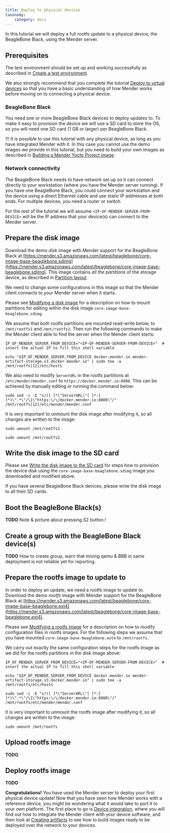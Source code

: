 ```yaml
---
title: Deploy to physical devices
taxonomy:
    category: docs
---
```


In this tutorial we will deploy a full rootfs update to
a physical device, the BeagleBone Black, using the
Mender server.

## Prerequisites

The test environment should be set up and working successfully
as described in [Create a test environment](../Create-a-test-environment).

We also strongly recommend that you complete the tutorial
[Deploy to virtual devices](../Deploy-to-virtual-devices) so
that you have a basic understanding of how Mender works
before moving on to connecting a physical device.


### BeagleBone Black

You need one or more BeagleBone Black devices to deploy
updates to. To make it easy to provision the device we will use
a SD card to store the OS, so you will need one SD card
(1 GB or larger) per BeagleBone Black.

!!! It is possible to use this tutorial with any physical device, as long as you have integrated Mender with it. In this case you cannot use the demo images we provide in this tutorial, but you need to build your own images as described in [Building a Mender Yocto Project image](../../Artifacts/Building-Mender-Yocto-image).


### Network connectivity

The BeagleBone Black needs to have network set up
so it can connect directly to your workstation
(where you have the Mender server running).
If you have one BeagleBone Black, you could connect your
workstation and the device using a direct
Ethernet cable and use static IP addresses at both ends.
For multiple devices, you need a router or switch.

For the rest of the tutorial we will assume
`<IP-OF-MENDER-SERVER-FROM-DEVICE>` will be the IP address
that your device(s) can connect to the Mender server.


## Prepare the disk image

Download the demo *disk* image with Mender support for the BeagleBone Black
at [https://mender.s3.amazonaws.com/latest/beaglebone/core-image-base-beaglebone.sdimg](https://mender.s3.amazonaws.com/latest/beaglebone/core-image-base-beaglebone.sdimg).
This image contains *all the partitions* of the storage device, as
described in [Partition layout](../../Devices/Partition-layout).

We need to change some configurations in this image so that
the Mender client connects to your Mender server when it starts.

Please see [Modifying a disk image](../../Artifacts/Modifying-a-disk-image) for a description
on how to mount partitions for editing within the disk image
`core-image-base-beaglebone.sdimg`.

We assume that *both* rootfs partitions are mounted read-write below,
to `/mnt/rootfs1` and `/mnt/rootfs2`. Then run the following commands
to make the Mender client able to find the server when the Mender client starts:

```
IP_OF_MENDER_SERVER_FROM_DEVICE="<IP-OF-MENDER-SERVER-FROM-DEVICE>"  # insert the actual IP to fill this shell variable
```

```
echo "$IP_OF_MENDER_SERVER_FROM_DEVICE docker.mender.io mender-artifact-storage.s3.docker.mender.io" | sudo tee -a /mnt/rootfs[12]/etc/hosts
```

We also need to modify `ServerURL` in the rootfs partitions at `/etc/mender/mender.conf`
to `https://docker.mender.io:8080`. This can be achieved by manually editing or running
the command below:

```
sudo sed -i -E "s/([ ]*\"ServerURL\"[ ]*:[ ]*)\".*\"/\1\"https:\/\/docker.mender.io:8080\"/" /mnt/rootfs[12]/etc/mender/mender.conf
```

It is very important to unmount the disk image after modifying it, so all changes are written to the image:

```
sudo umount /mnt/rootfs1
```

```
sudo umount /mnt/rootfs2
```


## Write the disk image to the SD card

Please see [Write the disk image to the SD card](../../Artifacts/Provisioning-a-new-device#write-the-disk-image-to-the-sd-card)
for steps how to provision the device disk using the `core-image-base-beaglebone.sdimg`
image you downloaded and modified above.

If you have several BeagleBone Black devices, please
write the disk image to all their SD cards.


## Boot the BeagleBone Black(s)

**TODO** Note & picture about pressing S2 button.!


## Create a group with the BeagleBone Black device(s)

**TODO** How to create group, warn that mixing qemu & BBB in same deployment is not reliable yet for reporting.


## Prepare the rootfs image to update to

In order to deploy an update, we need a rootfs image to update to.
Download the demo *rootfs* image with Mender support for the BeagleBone Black
at [https://mender.s3.amazonaws.com/latest/beaglebone/core-image-base-beaglebone.ext4](https://mender.s3.amazonaws.com/latest/beaglebone/core-image-base-beaglebone.ext4).

Please see [Modifying a rootfs image](../../Artifacts/Modifying-a-rootfs-image)
for a description on how to modify configuration files in rootfs images.
For the following steps we assume that you have mounted `core-image-base-beaglebone.ext4`
to `/mnt/rootfs`.

We carry out exactly the same configuration steps for the rootfs image
as we did for the rootfs partitions in the disk image above:


```
IP_OF_MENDER_SERVER_FROM_DEVICE="<IP-OF-MENDER-SERVER-FROM-DEVICE>"  # insert the actual IP to fill this shell variable
```

```
echo "$IP_OF_MENDER_SERVER_FROM_DEVICE docker.mender.io mender-artifact-storage.s3.docker.mender.io" | sudo tee -a /mnt/rootfs/etc/hosts
```

```
sudo sed -i -E "s/([ ]*\"ServerURL\"[ ]*:[ ]*)\".*\"/\1\"https:\/\/docker.mender.io:8080\"/" /mnt/rootfs/etc/mender/mender.conf
```

It is very important to unmount the rootfs image after modifying it, so all changes are written to the image:

```
sudo umount /mnt/rootfs
```


## Upload rootfs image

**TODO**

## Deploy rootfs image

**TODO**


**Congratulations!** You have used the Mender server to deploy your first physical device update!
Now that you have seen how Mender works with a reference device, you might be wondering what
it would take to port it to your own platform. The first place to go is
[Device integration](../../Devices), where you will find out how to integrate
the Mender client with your device software, and then look at
[Creating artifacts](../../Artifacts) to see how to build images ready to be
deployed over the network to your devices.
